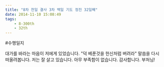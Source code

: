 ```yaml
---
title: "8차 천일 결사 3차 백일 기도 정진 32일째"
date: 2014-11-10 15:08:49
tags:
    - 8-300th
    - 32th
---
```


#수행일지

대가를 바라는 마음이 저에게 있었습니다. "덕 베푼것을 헌신처럼 버려라" 말씀을 다시 떠올려봅니다. 저는 잘 살고 있습니다. 아무 부족함이 없습니다. 감사합니다. 부처님!
